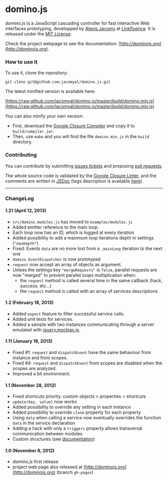 domino.js
=========

*domino.js* is a JavaScript cascading controller for fast interactive Web interfaces prototyping, developped by [Alexis Jacomy](http://github.com/jacomyal) at [Linkfluence](http://github.com/linkfluence). It is released under the [MIT License](https://raw.github.com/jacomyal/domino.js/master/LICENSE.txt).

Check the project webpage to see the documentation: [http://dominojs.org](http://dominojs.org).

### How to use it

To use it, clone the repository:

```
git clone git@github.com:jacomyal/domino.js.git
```

The latest minified version is available here:

[https://raw.github.com/jacomyal/domino.js/master/build/domino.min.js](https://raw.github.com/jacomyal/domino.js/master/build/domino.min.js)

You can also minify your own version:

 - First, download the [Google Closure Compiler](https://developers.google.com/closure/compiler/) and copy it to `build/compiler.jar`.
 - Then, use `make` and you will find the file `domino.min.js` in the `build` directory.

### Contributing

You can contribute by submitting [issues tickets](http://github.com/jacomyal/domino.js/issues) and proposing [pull requests](http://github.com/jacomyal/domino.js/pulls).

The whole source code is validated by the [Google Closure Linter](https://developers.google.com/closure/utilities/), and the comments are written in [JSDoc](http://en.wikipedia.org/wiki/JSDoc) (tags description is available [here](https://developers.google.com/closure/compiler/docs/js-for-compiler)).

---

### ChangeLog

#### 1.21 (April 12, 2013)

 - `src/domino.modules.js` has moved to `examples/modules.js`
 - Added emitter reference to the main loop.
 - Each loop now has an ID, which is logged at every iteration
 - Added possibility to add a maximum loop iterations depth in settings (`"maxDepth"`)
 - Fixed: Events `data` are no more lost from a `_mainLoop` iteration to the next one
 - `domino.EventDispatcher` is now prototyped
 - `request` now accept an array of objects as argument.
 - Unless the settings key `"mergeRequests"` is `false`, parallel requests are now "merged" to prevent parallel loops multiplication when:
   * the `request` method is called several time in the same callback (hack, success, etc...)
   * the `request` method is called with an array of services descriptions

#### 1.2 (February 18, 2013)

 - Added `expect` feature to filter successful service calls.
 - Added unit tests for services.
 - Added a sample with two instances communicating through a server emulated with [jquery.mockjax.js](https://github.com/appendto/jquery-mockjax).

#### 1.11 (January 18, 2013)

 - Fixed #1: `request` and `dispatchEvent` have the same behaviour from instance and from scopes.
 - Fixed #4: `request` and `dispatchEvent` from scopes are disabled when the scopes are analyzed.
 - Improved a bit environment.

#### 1.1 (November 28, 2012)

 - Fixed shortcuts priority: custom objects > properties > shortcuts
 - `update(key, value)` now works
 - Added possibility to override any setting in each instance
 - Added possibility to override `clone` property for each property
 - Using `data` when calling a service now eventually overrides the function `data` in the service declaration
 - Adding a hack with only a `triggers` property allows transversal communication between modules
 - Custom structures (see [documentation](http://dominojs.org/#structures))

#### 1.0 (November 8, 2012)

 - *domino.js* first release
 - project web page also released at [http://dominojs.org](http://dominojs.org) (branch `gh-pages`)
